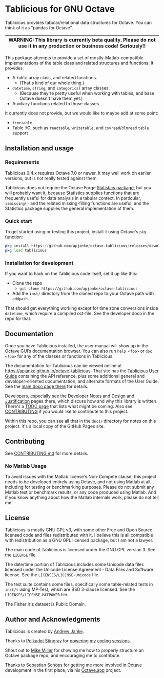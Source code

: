 # Tablicious for GNU Octave

Tablicious provides tabular/relational data structures for Octave. You can think of it as "pandas for Octave".

| WARNING: This library is currently beta quality. Please do not use it in any production or business code! Seriously!! |
| ---- |

This package attempts to provide a set of mostly-Matlab-compatible implementations of the table class and related structures and functions.
It provides:

* A `table` array class, and related functions.
  * (That's kind of our whole thing.)
* `datetime`, `string`, and `categorical` array classes.
  * (Because they're pretty useful when working with tables, and base Octave doesn't have them yet.)
* Auxiliary functions related to those classes.

It currently does not provide, but we would like to maybe add at some point:

* `timetable`
* Table I/O, such as `readtable`, `writetable`, and `csvread`/`dlmread` `table` support

## Installation and usage

### Requirements

Tablicious 0.4.x requires Octave 7.0 or newer. It may well work on earlier versions, but is not really tested against them.

Tablicious does not require the Octave Forge [Statistics package](https://gnu-octave.github.io/packages/statistics/), but you will probably want it, because Statistics supplies functions that are frequently useful for data analysis in a tabular context. In particular, `ismissing()` and the related missing-filling functions are useful, and the Statistics package supplies the general implementation of them.

### Quick start

To get started using or testing this project, install it using Octave's `pkg` function:

```octave
pkg install https://github.com/apjanke/octave-tablicious/releases/download/v0.4.2/tablicious-0.4.2.tar.gz
pkg load tablicious
```

### Installation for development

If you want to hack on the Tablicious code itself, set it up like this:

* Clone the repo
  * `git clone https://github.com/apjanke/octave-tablicious`
* Add the `inst/` directory from the cloned repo to your Octave path with `addpath`.

That should get everything working except for time zone conversions inside `datetime`, which require a compiled oct-file. See the developer doco in the repo for that.

## Documentation

Once you have Tablicious installed, the user manual will show up in the Octave GUI’s documentation browser.
You can also run `help <foo>` or `doc <foo>` for any of the classes or functions in Tablicious.

The documentation for Tablicious can be viewed online at <https://apjanke.github.io/octave-tablicious>. That site has the [Tablicious User Guide](https://apjanke.github.io/octave-tablicious/release/v0.3.7/user-guide/html/index.html) containing the API reference, plus some additional general and developer-oriented documentation, and alternate formats of the User Guide. See the [main doco page there](https://apjanke.github.io/octave-tablicious) for details.

Developers, especially see the [Developer Notes](https://apjanke.github.io/octave-tablicious/Developer-Notes.html) and [Design and Justification](https://apjanke.github.io/octave-tablicious/Design-and-Justification.html) pages there, which discuss how and why this library is written. There's a [TODO page](https://apjanke.github.io/octave-tablicious/TODO.html) that lists what might be coming. Also see [CONTRIBUTING](CONTRIBUTING.md) if you would like to contribute to this project.

Within this repo, you can see all that in the `docs/` directory for notes on this project. It's a local copy of the GitHub Pages site.

## Contributing

See [CONTRIBUTING.md](CONTRIBUTING.md) for more details.

### No Matlab Usage

To avoid issues with the Matlab license's Non-Compete clause, this project needs to be developed entirely using Octave, and not using Matlab at all, including for testing or benchmarking purposes. Please do not submit any Matlab test or benchmark results, or any code produced using Matlab. And if you know anything about how the Matlab internals work, please do not tell me!

## License

Tablicious is mostly GNU GPL v3, with some other Free and Open Source licensed code and files redistributed with it. I believe this is all compatible with redistribution as a GNU GPL licensed package, but I am not a lawyer.

The main code of Tablicious is licensed under the GNU GPL version 3. See the `LICENSE` file.

The date/time portion of Tablicious includes some Unicode data files licensed under the Unicode License Agreement - Data Files and Software license. See the `LICENSES/LICENSE-Unicode` file.

The test suite contains some files, specifically some table-related tests in `inst/t` using MP-Test, which are BSD 3-clause licensed. See the `LICENSES/LICENSE-MATPOWER` file.

The Fisher Iris dataset is Public Domain.

## Author and Acknowledgments

Tablicious is created by [Andrew Janke](https://apjanke.net).

Thanks to [Polkadot Stingray](https://polkadotstingray-official.jimdo.com/) for [powering](https://www.youtube.com/watch?v=3ad4NsEy1tg) [my](https://www.youtube.com/watch?v=-zlq6eMycLA) [coding](https://www.youtube.com/watch?v=1z4RosaB-UQ) [sessions](https://www.youtube.com/watch?v=p6oVXuLsbxM).

Shout out to [Mike Miller](https://mtmxr.com/) for showing me how to properly structure an Octave package repo, and encouraging me to contribute.

Thanks to [Sebastian Schöps](https://github.com/schoeps) for getting me more involved in Octave development in the first place, via his [Octave.app](https://octave-app.org) project.
